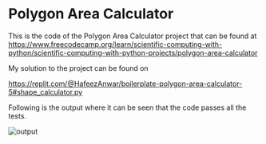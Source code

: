 # Polygon Area Calculator

This is the code of the Polygon Area Calculator project that can be found at https://www.freecodecamp.org/learn/scientific-computing-with-python/scientific-computing-with-python-projects/polygon-area-calculator

My solution to the project can be found on 

https://replit.com/@HafeezAnwar/boilerplate-polygon-area-calculator-5#shape_calculator.py


Following is the output where it can be seen that the code passes all the tests.

![output](https://user-images.githubusercontent.com/109077603/179692194-939883f0-104a-4653-9799-26abd317c4ff.JPG)
